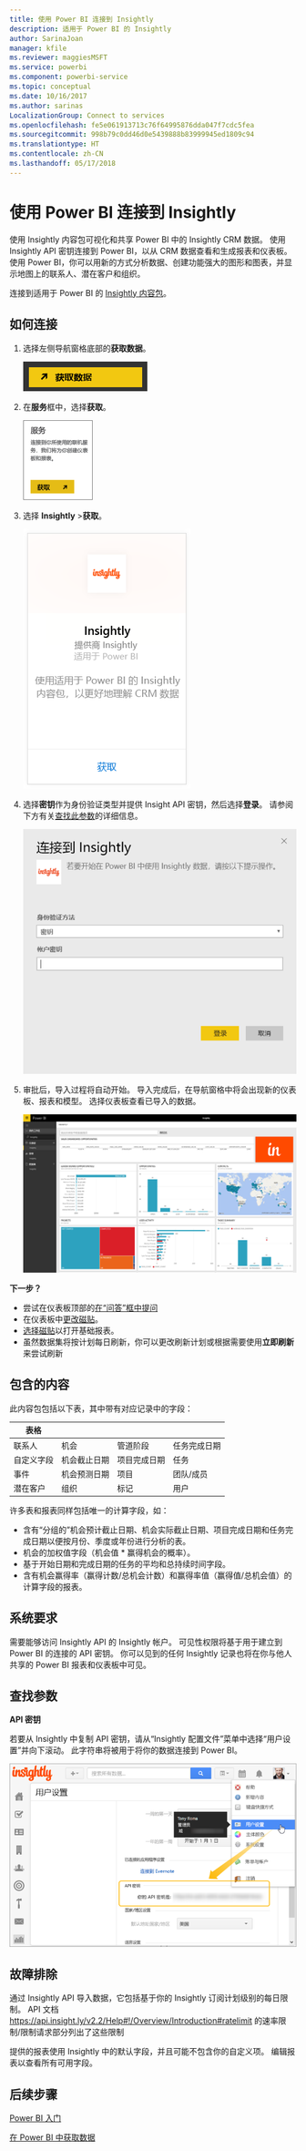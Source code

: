 ```yaml
---
title: 使用 Power BI 连接到 Insightly
description: 适用于 Power BI 的 Insightly
author: SarinaJoan
manager: kfile
ms.reviewer: maggiesMSFT
ms.service: powerbi
ms.component: powerbi-service
ms.topic: conceptual
ms.date: 10/16/2017
ms.author: sarinas
LocalizationGroup: Connect to services
ms.openlocfilehash: fe5e061913713c76f64995876dda047f7cdc5fea
ms.sourcegitcommit: 998b79c0dd46d0e5439888b83999945ed1809c94
ms.translationtype: HT
ms.contentlocale: zh-CN
ms.lasthandoff: 05/17/2018
---
```

# <a name="connect-to-insightly-with-power-bi"></a>使用 Power BI 连接到 Insightly
使用 Insightly 内容包可视化和共享 Power BI 中的 Insightly CRM 数据。 使用 Insightly API 密钥连接到 Power BI，以从 CRM 数据查看和生成报表和仪表板。 使用 Power BI，你可以用新的方式分析数据、创建功能强大的图形和图表，并显示地图上的联系人、潜在客户和组织。

连接到适用于 Power BI 的 [Insightly 内容包](https://app.powerbi.com/getdata/services/insightly)。

## <a name="how-to-connect"></a>如何连接
1. 选择左侧导航窗格底部的**获取数据**。
   
   ![](media/service-connect-to-insightly/getdata.png)
2. 在**服务**框中，选择**获取**。
   
   ![](media/service-connect-to-insightly/services.png)
3. 选择 **Insightly** \>**获取**。
   
   ![](media/service-connect-to-insightly/insightly.png)
4. 选择**密钥**作为身份验证类型并提供 Insight API 密钥，然后选择**登录**。 请参阅下方有关[查找此参数](#FindingParams)的详细信息。
   
   ![](media/service-connect-to-insightly/creds.png)
5. 审批后，导入过程将自动开始。 导入完成后，在导航窗格中将会出现新的仪表板、报表和模型。 选择仪表板查看已导入的数据。
   
     ![](media/service-connect-to-insightly/dashboard.png)

**下一步？**

* 尝试在仪表板顶部的[在“问答”框中提问](power-bi-q-and-a.md)
* 在仪表板中[更改磁贴](service-dashboard-edit-tile.md)。
* [选择磁贴](service-dashboard-tiles.md)以打开基础报表。
* 虽然数据集将按计划每日刷新，你可以更改刷新计划或根据需要使用**立即刷新**来尝试刷新

## <a name="whats-included"></a>包含的内容
此内容包包括以下表，其中带有对应记录中的字段：

| 表格 |  |  |  |
| --- | --- | --- | --- |
| 联系人 |机会 |管道阶段 |任务完成日期 |
| 自定义字段 |机会截止日期 |项目完成日期 |任务 |
| 事件 |机会预测日期 |项目 |团队/成员 |
| 潜在客户 |组织 |标记 |用户 |

许多表和报表同样包括唯一的计算字段，如：  

* 含有“分组的”机会预计截止日期、机会实际截止日期、项目完成日期和任务完成日期以便按月份、季度或年份进行分析的表。  
* 机会的加权值字段（机会值 * 赢得机会的概率）。  
* 基于开始日期和完成日期的任务的平均和总持续时间字段。  
* 含有机会赢得率（赢得计数/总机会计数）和赢得率值（赢得值/总机会值）的计算字段的报表。  

## <a name="system-requirements"></a>系统要求
需要能够访问 Insightly API 的 Insightly 帐户。 可见性权限将基于用于建立到 Power BI 的连接的 API 密钥。 你可以见到的任何 Insightly 记录也将在你与他人共享的 Power BI 报表和仪表板中可见。

<a name="FindingParams"></a>

## <a name="finding-parameters"></a>查找参数
**API 密钥**

若要从 Insightly 中复制 API 密钥，请从“Insightly 配置文件”菜单中选择“用户设置”并向下滚动。 此字符串将被用于将你的数据连接到 Power BI。

![](media/service-connect-to-insightly/findapi.png)

## <a name="troubleshooting"></a>故障排除
通过 Insightly API 导入数据，它包括基于你的 Insightly 订阅计划级别的每日限制。 API 文档 https://api.insight.ly/v2.2/Help#!/Overview/Introduction#ratelimit 的速率限制/限制请求部分列出了这些限制

提供的报表使用 Insightly 中的默认字段，并且可能不包含你的自定义项。 编辑报表以查看所有可用字段。

## <a name="next-steps"></a>后续步骤
[Power BI 入门](service-get-started.md)

[在 Power BI 中获取数据](service-get-data.md)

